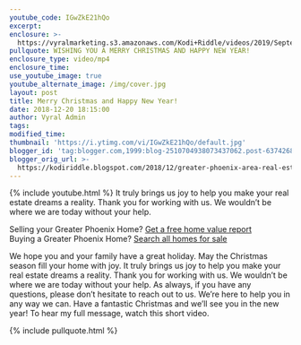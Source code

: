 ```yaml
---
youtube_code: IGwZkE21hQo
excerpt:
enclosure: >-
  https://vyralmarketing.s3.amazonaws.com/Kodi+Riddle/videos/2019/September/Greater+Phoenix+Area+Real+Estate+Agent-+We+Wish+You+a+Merry+Christmas!.mp4
pullquote: WISHING YOU A MERRY CHRISTMAS AND HAPPY NEW YEAR!
enclosure_type: video/mp4
enclosure_time:
use_youtube_image: true
youtube_alternate_image: /img/cover.jpg
layout: post
title: Merry Christmas and Happy New Year!
date: 2018-12-20 18:15:00
author: Vyral Admin
tags:
modified_time:
thumbnail: 'https://i.ytimg.com/vi/IGwZkE21hQo/default.jpg'
blogger_id: 'tag:blogger.com,1999:blog-2510704938073437062.post-6374268439277411876'
blogger_orig_url: >-
  https://kodiriddle.blogspot.com/2018/12/greater-phoenix-area-real-estate-agent-we-wish-you-a-merry-christmas.html
---
```


{% include youtube.html %} It truly brings us joy to help you make your real estate dreams a reality. Thank you for working with us. We wouldn’t be where we are today without your help.

<div class="post-cta">Selling your Greater Phoenix Home? <a target="_blank" href="http://www.searchallproperties.com/propertyvaluation-plus/billriddle/Phoenix-375819">Get a free home value report</a><br />Buying a Greater Phoenix Home? <a target="_blank" href="http://www.greaterphoenixarearealestate.com/">Search all homes for sale</a></div>

We hope you and your family have a great holiday. May the Christmas season fill your home with joy. It truly brings us joy to help you make your real estate dreams a reality. Thank you for working with us. We wouldn’t be where we are today without your help. As always, if you have any questions, please don’t hesitate to reach out to us. We’re here to help you in any way we can. Have a fantastic Christmas and we’ll see you in the new year\! To hear my full message, watch this short video.

{% include pullquote.html %}